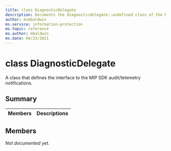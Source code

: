 ```yaml
---
title: class DiagnosticDelegate 
description: Documents the diagnosticdelegate::undefined class of the Microsoft Information Protection (MIP) SDK.
author: msmbaldwin
ms.service: information-protection
ms.topic: reference
ms.author: mbaldwin
ms.date: 04/23/2021
---
```


# class DiagnosticDelegate 
A class that defines the interface to the MIP SDK audit/telemetry notifications.
  
## Summary
 Members                        | Descriptions                                
--------------------------------|---------------------------------------------
  
## Members
_Not documented yet._
